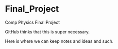 # Final_Project
Comp Physics Final Project

GitHub thinks that this is super necessary.

Here is where we can keep notes and ideas and such.  
